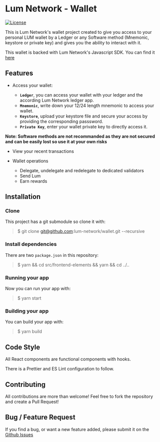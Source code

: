 # Lum Network - Wallet

[![License](https://img.shields.io/badge/License-Apache%202.0-blue.svg)](https://opensource.org/licenses/Apache-2.0)

This is Lum Network's wallet project created to give you access to your personal LUM wallet by a Ledger or any Software method (Mnemonic, keystore or private key) and gives you the ability to interact with it.

This wallet is backed with Lum Network's Javascript SDK. You can find it [here](https://github.com/lum-network/sdk-javascript)

## Features

- Access your wallet:

  - **`Ledger`**, you can access your wallet with your ledger and the according Lum Network ledger app.
  - **`Mnemonic`**, write down your 12/24 length mnemonic to access your wallet.
  - **`Keystore`**, upload your keystore file and secure your access by providing the corresponding passsword.
  - **`Private Key`**, enter your wallet private key to directly access it.

**Note: Software methods are not recommanded as they are not secured and can be easily lost so use it at your own risks**

- View your recent transactions

- Wallet operations

  - Delegate, undelegate and redelegate to dedicated validators
  - Send Lum
  - Earn rewards

## Installation

### Clone

This project has a git submodule so clone it with:

> $ git clone git@github.com:lum-network/wallet.git --recursive

### Install dependencies

There are two `package.json` in this repository:

> $ yarn && cd src/frontend-elements && yarn && cd ../..

### Running your app

Now you can run your app with:

> $ yarn start

### Building your app

You can build your app with:

> $ yarn build

## Code Style

All React components are functional components with hooks.

There is a Prettier and ES Lint configuration to follow.

## Contributing

All contributions are more than welcome! Feel free to fork the repository and create a Pull Request!

## Bug / Feature Request

If you find a bug, or want a new feature added, please submit it on the [Github Issues](https://github.com/lum-network/wallet/issues)
